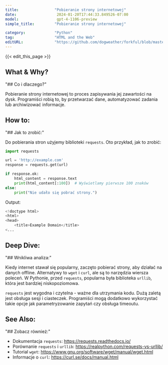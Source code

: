 ```yaml
---
title:                "Pobieranie strony internetowej"
date:                  2024-01-20T17:44:33.849526-07:00
model:                 gpt-4-1106-preview
simple_title:         "Pobieranie strony internetowej"

category:             "Python"
tag:                  "HTML and the Web"
editURL:              "https://github.com/dogweather/forkful/blob/master/content/pl/python/downloading-a-web-page.md"
---
```


{{< edit_this_page >}}

## What & Why?
"## Co i dlaczego?"

Pobieranie strony internetowej to proces zapisywania jej zawartości na dysk. Programiści robią to, by przetwarzać dane, automatyzować zadania lub archiwizować informacje.

## How to:
"## Jak to zrobić:"

Do pobierania stron użyjemy biblioteki `requests`. Oto przykład, jak to zrobić:

```Python
import requests

url = 'http://example.com'
response = requests.get(url)

if response.ok:
    html_content = response.text
    print(html_content[:100])  # Wyświetlamy pierwsze 100 znaków
else:
    print("Nie udało się pobrać strony.")
```

Output:

```Python
<!doctype html>
<html>
<head>
    <title>Example Domain</title>
<...
```

## Deep Dive:
"## Wnikliwa analiza:"

Kiedy internet stawał się popularny, zaczęto pobierać strony, aby działać na danych offline. Alternatywy to `wget` i `curl`, ale są to narzędzia wiersza poleceń. W Pythonie, przed `requests`, popularna była biblioteka `urllib`, która jest bardziej niskopoziomowa.

`requests` jest wygodna i czytelna - ważne dla utrzymania kodu. Dużą zaletą jest obsługa sesji i ciasteczek. Programiści mogą dodatkowo wykorzystać takie opcje jak parametryzowanie zapytań czy obsługa timeoutu.

## See Also:
"## Zobacz również:"

- Dokumentacja `requests`: https://requests.readthedocs.io/
- Porównanie `requests` i `urllib`: https://realpython.com/requests-vs-urllib/
- Tutorial `wget`: https://www.gnu.org/software/wget/manual/wget.html
- Informacje o `curl`: https://curl.se/docs/manual.html
